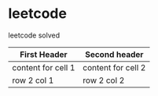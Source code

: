 # leetcode
leetcode solved

First Header | Second header
-------------|--------------
content for cell 1 | content for cell 2
row 2 col 1 | row 2 col 2
